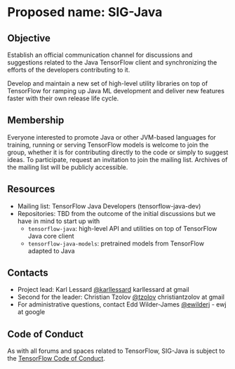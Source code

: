 # Proposed name: SIG-Java

## Objective

Establish an official communication channel for discussions and suggestions related to the Java TensorFlow client and synchronizing the efforts of the developers contributing to it.

Develop and maintain a new set of high-level utility libraries on top of TensorFlow for ramping up Java ML development and deliver new features faster with their own release life cycle.

## Membership

Everyone interested to promote Java or other JVM-based languages for training, running or serving TensorFlow models is welcome to join the group, whether it is for contributing directly to the code or simply to suggest ideas. To participate, request an invitation to join the mailing list. Archives of the mailing list will be publicly accessible.

## Resources

* Mailing list: TensorFlow Java Developers (tensorflow-java-dev)
* Repositories: TBD from the outcome of the initial discussions but we have in mind to start up with 
    * `tensorflow-java`: high-level API and utilities on top of TensorFlow Java core client
    * `tensorflow-java-models`: pretrained models from TensorFlow adapted to Java

## Contacts

* Project lead: Karl Lessard [@karllessard](https://github.com/karllessard) karllessard at gmail
* Second for the leader: Christian Tzolov [@tzolov](https://github.com/karllessard/community) christiantzolov at gmail
* For administrative questions, contact Edd Wilder-James [@ewilderj](https://github.com/ewilderj) - ewj at google

## Code of Conduct

As with all forums and spaces related to TensorFlow, SIG-Java is subject to
the [TensorFlow Code of Conduct](https://github.com/tensorflow/tensorflow/blob/master/CODE_OF_CONDUCT.md).
